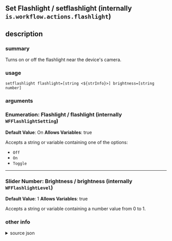 
## Set Flashlight / setflashlight (internally `is.workflow.actions.flashlight`)



## description
### summary
Turns on or off the flashlight near the device's camera.


### usage
`setflashlight flashlight=[string <${strInfo}>] brightness=[string number]`

### arguments
### Enumeration: Flashlight / flashlight (internally `WFFlashlightSetting`)
**Default Value**: On
**Allows Variables**: true


Accepts a string 
or variable
containing one of the options:

- `Off`
- `On`
- `Toggle`

---

### Slider Number: Brightness / brightness (internally `WFFlashlightLevel`)
**Default Value**: 1
**Allows Variables**: true


Accepts a string 
or variable
containing a number value from 0 to 1.

### other info

<details><summary>source json</summary>
```json
{
	"ACECommandClass": "SASettingSetFlashlight",
	"ActionClass": "WFToggleFlashlightAction",
	"ActionKeywords": [
		"flash",
		"torch"
	],
	"Category": "Scripting",
	"Description": {
		"DescriptionSummary": "Turns on or off the flashlight near the device's camera."
	},
	"IconName": "Flashlight.png",
	"InputPassthrough": true,
	"Name": "Set Flashlight",
	"Parameters": [
		{
			"Class": "WFEnumerationParameter",
			"DefaultValue": "On",
			"Items": [
				"Off",
				"On",
				"Toggle"
			],
			"Key": "WFFlashlightSetting",
			"Label": "Flashlight"
		},
		{
			"Class": "WFSliderParameter",
			"DefaultValue": 1,
			"Hidden": true,
			"Key": "WFFlashlightLevel",
			"Label": "Brightness",
			"RequiredResources": [
				{
					"WFParameterKey": "WFFlashlightSetting",
					"WFParameterValues": [
						"On",
						"Toggle"
					],
					"WFResourceClass": "WFParameterRelationResource"
				}
			]
		}
	],
	"Subcategory": "Device"
}
```
</details>

